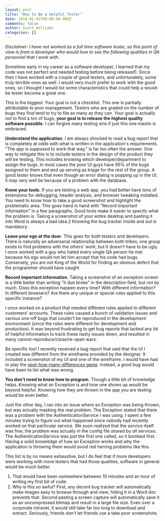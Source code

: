 ```yaml
---
layout: post
title: "How to Be a Helpful Tester"
date: 2010-02-02T00:00:00.000Z
comments: false
author: Scott Williams
categories: []
---
```

<i>Disclaimer: I have not worked as a full time software tester, so this point of view is from a developer who would love to see the following qualities in QA personnel that I work with.</i>

Sometime early in my career as a software developer, I learned that my code was not perfect and needed testing before being released<span>1</span>. Since then I have worked with a couple of good testers, and unfortunately, some truly terrible ones as well. I would very much prefer to work with the good ones, so I thought I would list some characteristics that could help a would-be tester become a great one.

This is the biggest: </span>Your goal is not a checklist</b>. This one is partially attributable to poor management. Testers who are graded on the number of bugs they find tend to try to file as many as they can. Your goal is actually <i>not</i> to find a ton of bugs; <b>your goal is to release the highest quality software possible</b>. I can forgive many testing sins if just this one maxim is embraced.

<b>Understand the application</b>. I am always shocked to read a bug report that is completely at odds with what is written in the application's requirements. "The app is <i>supposed</i> to work that way," is far too often the answer. One way to mitigate this is to include testers in the design of the product they will be testing. This includes knowing which developer/department to assign the bugs. In most cases the poor UI guys have 95% of the bugs assigned to them and end up serving as triage for the rest of the group. A good tester knows that even though an error dialog is popping up in the UI, it may very well be because of a problem with the database.

<b>Know your tools</b>. If you are testing a web app, you had better have tons of extensions for debugging, header analysis, and browser tweaking installed. You need to know how to take a good screenshot and highlight the problematic area. This goes hand in hand with "Record important information" in a few paragraphs. Good tools make it easier to specify what the problem is. Taking a screenshot of your entire desktop and pasting it into Word is always a bad idea.<span>2 </span>Knowing the bug tracker inside and out is mandatory.

<b>Leave your ego at the door</b>. This goes for both testers and developers. There is naturally an adversarial relationship between both tribes; one group exists to find problems with the others' work, but it doesn't have to be ugly. I once worked with a guy who hated every single QA person he met because his ego would not let him accept that his code had bugs. Conversely, you are not King of the World for finding an obvious defect that the programmer should have caught.

<b>Record important information</b>. Taking a screenshot of an exception screen is a little better than writing "it dun broke" in the description field, but not by much. Does this exception happen every time? With different information? In different browsers? Are there any unique or special rules applied to this specific instance?

I once worked on a product that needed different rules applied to different customers' accounts. These rules caused a bunch of validation issues and various one-off bugs that couldn't be reproduced in the development environment (since the rules were different for development and production). It was beyond frustrating to get bug reports that lacked any bit of helpful information to track these nasty issues down, and resulted in many cannot-reproduce/close/re-open wars.

Be specific too! I recently received a bug report that said that the UI I created was different from the wireframe provided by the designer. It included a screenshot of my UI and one of the wireframe. I would have had to play the <a href="http://www.spotthedifference.com/" target="_blank">spot-how-many-differences game</a>. Instead, a good bug would have been to list what was wrong.

<b>You don't need to know how to program</b>. Though a little bit of knowledge helps. Knowing what an Exception is and how one shows up would be beyond helpful. Knowing how they are thrown in the app you are testing would be even better.

Just the other day, I ran into an issue where an Exception was being thrown, but was actually masking the real problem. The Exception stated that there was a problem with the AuthenticationService I was using. I spent a few minutes trying to figure out what happened since nobody had recently worked on that particular service. We soon realized that the service itself was fine; the problem was actually in the config file shared by <i>all</i> services. The AuthenticationService was just the first one called, so it bombed first. Having a solid knowledge of how an Exception works and why the application is throwing them would avoid red herring problems like this.

This list is by no means exhaustive, but I do feel that if more developers were working with more testers that had those qualities, software in general would be much better.

1. That would have been somewhere between 10 minutes and an hour of writing my first bit of code.
2. Why is this so awful? First, any decent bug tracker will automatically make images easy to browse through and view; hiding it in a Word doc prevents that. Second pasting a screen capture will automatically save it as an uncompressed bitmap and result in a large file size. Even over a corporate intranet, it would still take far too long to download and extract. Seriously, friends don't let friends use a take poor screenshots.